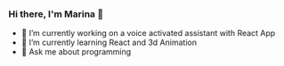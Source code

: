 ### Hi there, I'm Marina 👋

<!--
**Marina8989/Marina8989** is a ✨ _special_ ✨ repository because its `README.md` (this file) appears on your GitHub profile.

Here are some ideas to get you started:
-->
- 🔭 I’m currently working on a voice activated assistant with React App
- 🌱 I’m currently learning React and 3d Animation
- 💬 Ask me about programming

